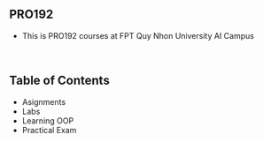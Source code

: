 ## PRO192
- This is PRO192 courses at FPT Quy Nhon University AI Campus
<br>

## Table of Contents
- Asignments
- Labs
- Learning OOP
- Practical Exam


